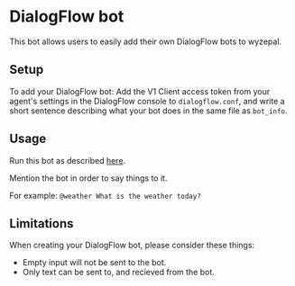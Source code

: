 # DialogFlow bot
This bot allows users to easily add their own DialogFlow bots to wyzepal.

## Setup
To add your DialogFlow bot:
Add the V1 Client access token from your agent's settings in the DialogFlow console to
`dialogflow.conf`, and write a short sentence describing what your bot does in the same file
as `bot_info`.

## Usage

Run this bot as described
[here](https://wyzepal.com/api/running-bots#running-a-bot).

Mention the bot in order to say things to it.

For example: `@weather What is the weather today?`


## Limitations
When creating your DialogFlow bot, please consider these things:

- Empty input will not be sent to the bot.
- Only text can be sent to, and recieved from the bot.
